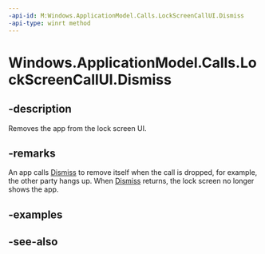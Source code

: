 ```yaml
---
-api-id: M:Windows.ApplicationModel.Calls.LockScreenCallUI.Dismiss
-api-type: winrt method
---
```


<!-- Method syntax
public void Dismiss()
-->

# Windows.ApplicationModel.Calls.LockScreenCallUI.Dismiss

## -description
Removes the app from the lock screen UI.

## -remarks
An app calls [Dismiss](lockscreencallui_dismiss.md) to remove itself when the call is dropped, for example, the other party hangs up. When [Dismiss](lockscreencallui_dismiss.md) returns, the lock screen no longer shows the app.

## -examples

## -see-also
